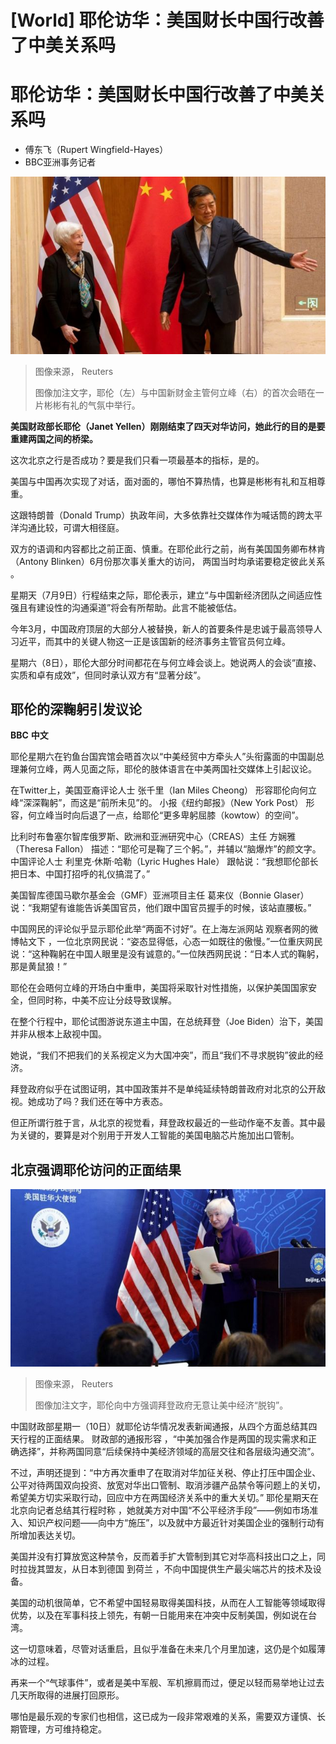 # [World] 耶伦访华：美国财长中国行改善了中美关系吗

#  耶伦访华：美国财长中国行改善了中美关系吗

  * 傅东飞（Rupert Wingfield-Hayes） 
  * BBC亚洲事务记者 



![中国副总理何立峰（右）在北京钓鱼台国宾馆迎接美国财长耶伦（左）（8/7/2023）](_130336563_121ade98-5d98-45e6-a91f-891fab4d7df1.jpg)

> 图像来源，  Reuters
>
> 图像加注文字，耶伦（左）与中国新财金主管何立峰（右）的首次会晤在一片彬彬有礼的气氛中举行。

**美国财政部长耶伦（Janet Yellen）刚刚结束了四天对华访问，她此行的目的是要重建两国之间的桥梁。**

这次北京之行是否成功？要是我们只看一项最基本的指标，是的。

美国与中国再次实现了对话，面对面的，哪怕不算热情，也算是彬彬有礼和互相尊重。

这跟特朗普（Donald Trump）执政年间，大多依靠社交媒体作为喊话筒的跨太平洋沟通比较，可谓大相径庭。

双方的语调和内容都比之前正面、慎重。在耶伦此行之前，尚有美国国务卿布林肯（Antony Blinken）6月份那次事关重大的访问， 两国当时均承诺要稳定彼此关系  。

星期天（7月9日）行程结束之际，耶伦表示，建立“与中国新经济团队之间适应性强且有建设性的沟通渠道”将会有所帮助。此言不能被低估。

今年3月，中国政府顶层的大部分人被替换，新人的首要条件是忠诚于最高领导人习近平，而其中的关键人物这一正是该国新的经济事务主管官员何立峰。

星期六（8日），耶伦大部分时间都花在与何立峰会谈上。她说两人的会谈“直接、实质和卓有成效”，但同时承认双方有“显著分歧”。

##  耶伦的深鞠躬引发议论

**BBC** **中文**

耶伦星期六在钓鱼台国宾馆会晤首次以“中美经贸中方牵头人”头衔露面的中国副总理兼何立峰，两人见面之际，耶伦的肢体语言在中美两国社交媒体上引起议论。

在Twitter上，美国亚裔评论人士 张千里（Ian Miles Cheong）  形容耶伦向何立峰“深深鞠躬”，而这是“前所未见”的。 小报《纽约邮报》（New York Post）  形容，何立峰当时向后退了一点，给耶伦“更多卑躬屈膝（kowtow）的空间”。

比利时布鲁塞尔智库俄罗斯、欧洲和亚洲研究中心（CREAS）主任 方娴雅（Theresa Fallon）  描述：“耶伦可是鞠了三个躬。”，并辅以“脑爆炸”的颜文字。中国评论人士 利里克·休斯·哈勒（Lyric Hughes Hale）  跟帖说：“我想耶伦部长把日本、中国打招呼的礼仪搞混了。”

美国智库德国马歇尔基金会（GMF）亚洲项目主任 葛来仪（Bonnie Glaser）  说：“我期望有谁能告诉美国官员，他们跟中国官员握手的时候，该站直腰板。”

中国网民的评论似乎显示耶伦此举“两面不讨好”。在上海左派网站 观察者网的微博帖文下  ，一位北京网民说：“姿态显得低，心态一如既往的傲慢。”一位重庆网民说：“这种鞠躬在中国人眼里是没有诚意的。”一位陕西网民说：“日本人式的鞠躬，那是黄鼠狼！”

耶伦在会晤何立峰的开场白中重申，美国将采取针对性措施，以保护美国国家安全，但同时称，中美不应让分歧导致误解。

在整个行程中，耶伦试图游说东道主中国，在总统拜登（Joe Biden）治下，美国并非从根本上敌视中国。

她说，“我们不把我们的关系视定义为大国冲突”，而且“我们不寻求脱钩”彼此的经济。

拜登政府似乎在试图证明，其中国政策并不是单纯延续特朗普政府对北京的公开敌视。她成功了吗？我们还在等中方表态。

但正所谓行胜于言，从北京的视觉看，拜登政权最近的一些动作毫不友善。其中最为关键的，要算是对个别用于开发人工智能的美国电脑芯片施加出口管制。

##  北京强调耶伦访问的正面结果

![耶伦在北京美国驻华大使馆出席新闻发布会（8/7/2023）](_130336564_014531.2023-07-09t014458z_1107283753_rc2dz1a7c7xe_rtrmadp_3_china-usa-yellen.jpg)

> 图像来源，  Reuters
>
> 图像加注文字，耶伦向中方强调拜登政府无意让美中经济“脱钩”。

中国财政部星期一（10日）就耶伦访华情况发表新闻通报，从四个方面总结其四天行程的正面结果。
 财政部的通报形容  ，“中美加强合作是两国的现实需求和正确选择”，并称两国同意“后续保持中美经济领域的高层交往和各层级沟通交流”。

不过，声明还提到：“中方再次重申了在取消对华加征关税、停止打压中国企业、公平对待两国双向投资、放宽对华出口管制、取消涉疆产品禁令等问题上的关切，希望美方切实采取行动，回应中方在两国经济关系中的重大关切。”
 耶伦星期天在北京向记者总结其行程时称  ，她就美方对中国“不公平经济手段”——例如市场准入、知识产权问题——向中方“施压”，以及就中方最近针对美国企业的强制行动有所增加表达关切。

美国并没有打算放宽这种禁令，反而着手扩大管制到其它对华高科技出口之上，同时拉拢其盟友，从日本到德国 到荷兰  ，不向中国提供生产最尖端芯片的技术及设备。

美国的动机很简单，它不希望中国轻易取得美国科技，从而在人工智能等领域取得优势，以及在军事科技上领先，有朝一日能用来在冲突中反制美国，例如说在台湾。

这一切意味着，尽管对话重启，且似乎准备在未来几个月里加速，这仍是个如履薄冰的过程。

再来一个“气球事件”，或者是美中军舰、军机擦肩而过，便足以轻而易举地让过去几天所取得的进展打回原形。

哪怕是最乐观的专家们也相信，这已成为一段非常艰难的关系，需要双方谨慎、长期管理，方可维持稳定。


